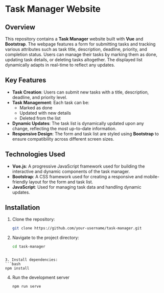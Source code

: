# Task Manager Website

## Overview

This repository contains a **Task Manager** website built with **Vue** and **Bootstrap**. The webpage features a form for submitting tasks and tracking various attributes such as task title, description, deadline, priority, and completion status. Users can manage their tasks by marking them as done, updating task details, or deleting tasks altogether. The displayed list dynamically adapts in real-time to reflect any updates.

## Key Features

- **Task Creation**: Users can submit new tasks with a title, description, deadline, and priority level.
- **Task Management**: Each task can be:
  - Marked as done
  - Updated with new details
  - Deleted from the list
- **Dynamic Updates**: The task list is dynamically updated upon any change, reflecting the most up-to-date information.
- **Responsive Design**: The form and task list are styled using **Bootstrap** to ensure compatibility across different screen sizes.

## Technologies Used

- **Vue.js**: A progressive JavaScript framework used for building the interactive and dynamic components of the task manager.
- **Bootstrap**: A CSS framework used for creating a responsive and mobile-friendly layout for the form and task list.
- **JavaScript**: Used for managing task data and handling dynamic updates.

## Installation

1. Clone the repository:
   ```bash
   git clone https://github.com/your-username/task-manager.git
   ```
   
2. Navigate to the project directory:
   ```bash
   cd task-manager
  ```

3. Install dependencies:
  ```bash
  npm install
  ```

4. Run the development server
   ```bash
   npm run serve
  ```
